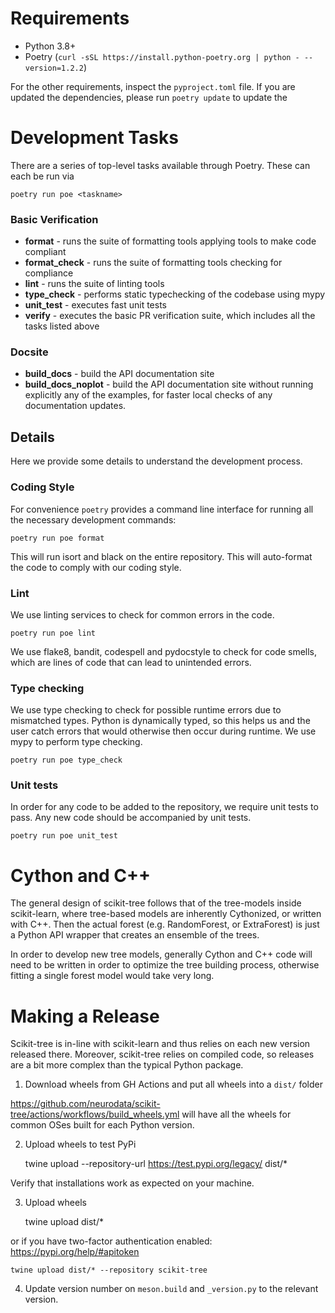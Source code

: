 # Requirements
* Python 3.8+
* Poetry (`curl -sSL https://install.python-poetry.org | python - --version=1.2.2`)

For the other requirements, inspect the ``pyproject.toml`` file. If you are updated the dependencies, please run `poetry update` to update the

# Development Tasks
There are a series of top-level tasks available through Poetry. These can each be run via

 `poetry run poe <taskname>`

### Basic Verification
* **format** - runs the suite of formatting tools applying tools to make code compliant
* **format_check** - runs the suite of formatting tools checking for compliance
* **lint** - runs the suite of linting tools
* **type_check** - performs static typechecking of the codebase using mypy
* **unit_test** - executes fast unit tests
* **verify** - executes the basic PR verification suite, which includes all the tasks listed above

### Docsite
* **build_docs** - build the API documentation site
* **build_docs_noplot** - build the API documentation site without running explicitly any of the examples, for faster local checks of any documentation updates.

## Details

Here we provide some details to understand the development process.

### Coding Style

For convenience ``poetry`` provides a command line interface for running all the necessary development commands:

    poetry run poe format

This will run isort and black on the entire repository. This will auto-format the code to comply with our coding style.

### Lint

We use linting services to check for common errors in the code.

    poetry run poe lint

We use flake8, bandit, codespell and pydocstyle to check for code smells, which are lines of code that can lead to unintended errors.

### Type checking

We use type checking to check for possible runtime errors due to mismatched types. Python is dynamically typed, so this helps us and the user catch errors that would otherwise then occur during runtime. We use mypy to perform type checking.

    poetry run poe type_check

### Unit tests

In order for any code to be added to the repository, we require unit tests to pass. Any new code should be accompanied by unit tests.

    poetry run poe unit_test

# Cython and C++
The general design of scikit-tree follows that of the tree-models inside scikit-learn, where tree-based models are inherently Cythonized, or written with C++. Then the actual forest (e.g. RandomForest, or ExtraForest) is just a Python API wrapper that creates an ensemble of the trees.

In order to develop new tree models, generally Cython and C++ code will need to be written in order to optimize the tree building process, otherwise fitting a single forest model would take very long.

# Making a Release

Scikit-tree is in-line with scikit-learn and thus relies on each new version released there. Moreover, scikit-tree relies on compiled code, so releases are a bit more complex than the typical Python package.

1. Download wheels from GH Actions and put all wheels into a ``dist/`` folder

https://github.com/neurodata/scikit-tree/actions/workflows/build_wheels.yml will have all the wheels for common OSes built for each Python version.

2. Upload wheels to test PyPi

    twine upload --repository-url https://test.pypi.org/legacy/ dist/*

Verify that installations work as expected on your machine.

3. Upload wheels

    twine upload dist/*

or if you have two-factor authentication enabled: https://pypi.org/help/#apitoken

    twine upload dist/* --repository scikit-tree

4. Update version number on ``meson.build`` and ``_version.py`` to the relevant version.